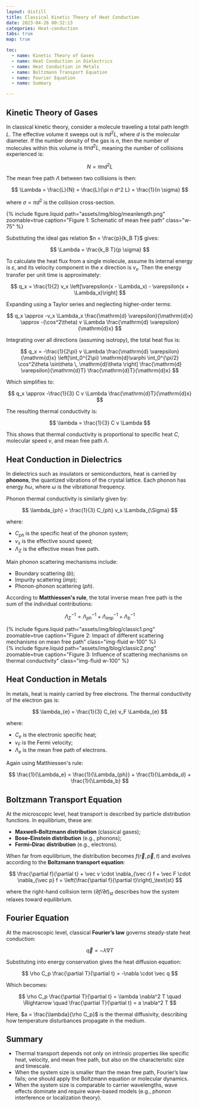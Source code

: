 ```yaml
---
layout: distill
title: Classical Kinetic Theory of Heat Conduction
date: 2023-04-26 00:32:13
categories: Heat-conduction
tabs: true
map: true

toc:
  - name: Kinetic Theory of Gases
  - name: Heat Conduction in Dielectrics
  - name: Heat Conduction in Metals
  - name: Boltzmann Transport Equation
  - name: Fourier Equation
  - name: Summary

---
```


## Kinetic Theory of Gases

In classical kinetic theory, consider a molecule traveling a total path length $L$. The effective volume it sweeps out is $\pi d^2 L$, where $d$ is the molecular diameter. If the number density of the gas is $n$, then the number of molecules within this volume is $\pi n d^2 L$, meaning the number of collisions experienced is:

$$
N = \pi n d^2 L
$$

The mean free path $\Lambda$ between two collisions is then:

$$
\Lambda = \frac{L}{N} = \frac{L}{\pi n d^2 L} = \frac{1}{n \sigma}
$$

where $\sigma = \pi d^2$ is the collision cross-section.

<div class="text-center">
  {% include figure.liquid path="assets/img/blog/meanlength.png" zoomable=true caption="Figure 1: Schematic of mean free path" class="w-75" %}
</div>

Substituting the ideal gas relation $n = \frac{p}{k_B T}$ gives:

$$
\Lambda = \frac{k_B T}{p \sigma}
$$

To calculate the heat flux from a single molecule, assume its internal energy is $\varepsilon$, and its velocity component in the $x$ direction is $v_x$. Then the energy transfer per unit time is approximately:

$$
q_x = \frac{1}{2} v_x \left[\varepsilon(x - \Lambda_x) - \varepsilon(x + \Lambda_x)\right]
$$

Expanding using a Taylor series and neglecting higher-order terms:

$$
q_x \approx -v_x \Lambda_x \frac{\mathrm{d} \varepsilon}{\mathrm{d}x} \approx -(\cos^2\theta) v \Lambda \frac{\mathrm{d} \varepsilon}{\mathrm{d}x}
$$

Integrating over all directions (assuming isotropy), the total heat flux is:

$$
q_x = -\frac{1}{2\pi} v \Lambda \frac{\mathrm{d} \varepsilon}{\mathrm{d}x}
\left[\int_0^{2\pi} \mathrm{d}\varphi \int_0^{\pi/2} \cos^2\theta \sin\theta \, \mathrm{d}\theta \right] \frac{\mathrm{d} \varepsilon}{\mathrm{d}T} \frac{\mathrm{d}T}{\mathrm{d}x}
$$

Which simplifies to:

$$
q_x \approx -\frac{1}{3} C v \Lambda \frac{\mathrm{d}T}{\mathrm{d}x}
$$

The resulting thermal conductivity is:

$$
\lambda = \frac{1}{3} C v \Lambda
$$

This shows that thermal conductivity is proportional to specific heat $C$, molecular speed $v$, and mean free path $\Lambda$.

## Heat Conduction in Dielectrics

In dielectrics such as insulators or semiconductors, heat is carried by **phonons**, the quantized vibrations of the crystal lattice. Each phonon has energy $\hbar \omega$, where $\omega$ is the vibrational frequency.

Phonon thermal conductivity is similarly given by:

$$
\lambda_{ph} = \frac{1}{3} C_{ph} v_s \Lambda_{\Sigma}
$$

where:
- $C_{ph}$ is the specific heat of the phonon system;
- $v_s$ is the effective sound speed;
- $\Lambda_{\Sigma}$ is the effective mean free path.

Main phonon scattering mechanisms include:
- Boundary scattering ($b$);
- Impurity scattering ($imp$);
- Phonon-phonon scattering ($ph$).

According to **Matthiessen's rule**, the total inverse mean free path is the sum of the individual contributions:

$$
\Lambda_{\Sigma}^{-1} = \Lambda_{ph}^{-1} + \Lambda_{imp}^{-1} + \Lambda_{b}^{-1}
$$

<div class="row">
  <div class="col-md-6 text-center">
    {% include figure.liquid 
      path="assets/img/blog/classic1.png" 
      zoomable=true 
      caption="Figure 2: Impact of different scattering mechanisms on mean free path" 
      class="img-fluid w-100" %}
  </div>
  <div class="col-md-6 text-center">
    {% include figure.liquid 
      path="assets/img/blog/classic2.png" 
      zoomable=true 
      caption="Figure 3: Influence of scattering mechanisms on thermal conductivity" 
      class="img-fluid w-100" %}
  </div>
</div>

## Heat Conduction in Metals

In metals, heat is mainly carried by free electrons. The thermal conductivity of the electron gas is:

$$
\lambda_{e} = \frac{1}{3} C_{e} v_F \Lambda_{e}
$$

where:
- $C_e$ is the electronic specific heat;
- $v_F$ is the Fermi velocity;
- $\Lambda_e$ is the mean free path of electrons.

Again using Matthiessen's rule:

$$
\frac{1}{\Lambda_e} = \frac{1}{\Lambda_{ph}} + \frac{1}{\Lambda_d} + \frac{1}{\Lambda_b}
$$

## Boltzmann Transport Equation

At the microscopic level, heat transport is described by particle distribution functions. In equilibrium, these are:
- **Maxwell–Boltzmann distribution** (classical gases);
- **Bose–Einstein distribution** (e.g., phonons);
- **Fermi–Dirac distribution** (e.g., electrons).

When far from equilibrium, the distribution becomes $f(\vec{r}, \vec{p}, t)$ and evolves according to the **Boltzmann transport equation**:

$$
\frac{\partial f}{\partial t} + \vec v \cdot \nabla_{\vec r} f + \vec F \cdot \nabla_{\vec p} f = \left(\frac{\partial f}{\partial t}\right)_\text{st}
$$

where the right-hand collision term $\left(\partial f / \partial t\right)_{\text{st}}$ describes how the system relaxes toward equilibrium.

## Fourier Equation

At the macroscopic level, classical **Fourier’s law** governs steady-state heat conduction:

$$
\vec q = -\lambda \nabla T
$$

Substituting into energy conservation gives the heat diffusion equation:

$$
\rho C_p \frac{\partial T}{\partial t} = -\nabla \cdot \vec q
$$

Which becomes:

$$
\rho C_p \frac{\partial T}{\partial t} = \lambda \nabla^2 T
\quad \Rightarrow \quad \frac{\partial T}{\partial t} = a \nabla^2 T
$$

Here, $a = \frac{\lambda}{\rho C_p}$ is the thermal diffusivity, describing how temperature disturbances propagate in the medium.

## Summary

- Thermal transport depends not only on intrinsic properties like specific heat, velocity, and mean free path, but also on the characteristic size and timescale.
- When the system size is smaller than the mean free path, Fourier’s law fails; one should apply the Boltzmann equation or molecular dynamics.
- When the system size is comparable to carrier wavelengths, wave effects dominate and require wave-based models (e.g., phonon interference or localization theory).
